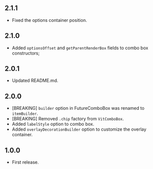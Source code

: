 ## 2.1.1

* Fixed the options container position.

## 2.1.0

* Added `optionsOffset` and `getParentRenderBox` fields to combo box constructors;

## 2.0.1

* Updated README.md.

## 2.0.0

* [BREAKING] `builder` option in FutureComboBox was renamed to `itemBuilder`.
* [BREAKING] Removed `.chip` factory from `VitComboBox`.
* Added `labelStyle` option to combo box.
* Added `overlayDecorationBuilder` option to customize the overlay container.

## 1.0.0

* First release.
